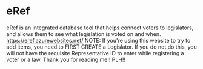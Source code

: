 # eRef
eRef is an integrated database tool that helps connect voters to legislators, and allows them to see what legislation is voted on and when. https://eref.azurewebsites.net/
NOTE: If you're using this website to try to add items, you need to FIRST CREATE a Legislator. If you do not do this, you will not have the requisite Representative ID to enter while registering a voter or a law. Thank you for reading me!! PLH!!
